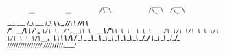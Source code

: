                                    __              ___    ___      
           __          __         /\ \            /\_ \  /\_ \     
  ___ ___ /\_\    ___ /\_\    ____\ \ \___      __\//\ \ \//\ \    
/' __` __`\/\ \ /' _ `\/\ \  /',__\\ \  _ `\  /'__`\\ \ \  \ \ \   
/\ \/\ \/\ \ \ \/\ \/\ \ \ \/\__, `\\ \ \ \ \/\  __/ \_\ \_ \_\ \_ 
\ \_\ \_\ \_\ \_\ \_\ \_\ \_\/\____/ \ \_\ \_\ \____\/\____\/\____\
 \/_/\/_/\/_/\/_/\/_/\/_/\/_/\/___/   \/_/\/_/\/____/\/____/\/____/
